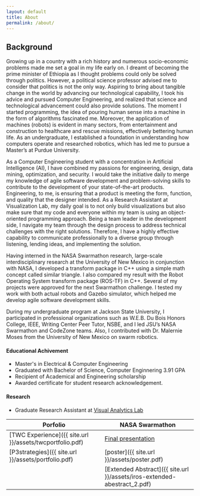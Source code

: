 ```yaml
---
layout: default
title: About
permalink: /about/
---
```


## Background

Growing up in a country with a rich history and numerous socio-economic problems made me set a goal in my life early on.
I dreamt of becoming the prime minister of Ethiopia as I thought problems could only be solved through politics. However,
a political science professor advised me to consider that politics is not the only way. Aspiring to bring about tangible
change in the world by advancing our technological capability, I took his advice and pursued Computer Engineering, and
realized that science and technological advancement could also provide solutions. The moment I started programming, the
idea of pouring human sense into a machine in the form of algorithms fascinated me. Moreover, the application of machines
(robots) is evident in many sectors, from entertainment and construction to healthcare and rescue missions, effectively
bettering human life. As an undergraduate, I established a foundation in understanding how computers operate and researched
robotics, which has led me to pursue a Master’s at Purdue University.

As a Computer Engineering student with a concentration in Artificial Intelligence (AI), I have combined my passions for
engineering, design, data mining, optimization, and security. I would take the initiative daily to merge my knowledge of
agile software development and problem-solving skills to contribute to the development of your state-of-the-art products.
Engineering, to me, is ensuring that a product is meeting the form, function, and quality that the designer intended. As
a Research Assistant at Visualization Lab, my daily goal is to not only build visualizations but also make sure that my
code and everyone within my team is using an object-oriented programming approach. Being a team leader in the development
side, I navigate my team through the design process to address technical challenges with the right solutions. Therefore,
I have a highly effective capability to communicate professionally to a diverse group through listening, lending ideas,
and implementing the solution.

Having interned in the NASA Swarmathon research, large-scale interdisciplinary research at the University of New Mexico
in conjunction with NASA, I developed a transform package in C++ using a simple math concept called similar triangle. I
also compared my result with the Robot Operating System transform package (ROS-TF) in C++. Several of my projects were
approved for the next Swarmathon challenge. I tested my work with both actual robots and Gazebo simulator, which helped
me develop agile software development skills.

During my undergraduate program at Jackson State University, I participated in professional organizations such as W.E.B.
Du Bois Honors College, IEEE, Writing Center Peer Tutor, NSBE, and I led JSU’s NASA Swarmathon and CodeZone teams. Also,
I contributed with Dr. Malernie Moses from the University of New Mexico on swarm robotics.

#### Educational Achivement

- Master's in Electrical & Computer Engineering
- Graduated with Bachelor of Science, Computer Enginnering 3.91 GPA
- Recipient of ​Academical and Engineering scholarship
- Awarded certificate for student research acknowledgement.

#### Research

- Graduate Research Assistant at [Visual Analytics Lab](https://www.purdue.edu/discoverypark/vaccine/team/students.php)

<!--
TODO: here are things to add to the about page
Graduate school projects
- CAM2
- Purdue Vaccine
- SparcLab Projects
Machine Learning works
- Machine Learning (link to Google Colab)
Undergraduate projects
- NASA Swarmathon
- P3strategies
    * Web Development and design
    * Data Analysis and Visualization
    * Software Development
- TWC Experience
- GoogleIgnite CS
- JSU Research


  -->

| Porfolio                                                 | NASA Swarmathon                                                                                                 |
| -------------------------------------------------------- | --------------------------------------------------------------------------------------------------------------- |
| [TWC Experience]({{ site.url }}/assets/twcportfolio.pdf) | [Final presentation](https://prezi.com/1o77flmglkuu/summer-research-at-unm/?utm_campaign=share&utm_medium=copy) |
| [P3strategies]({{ site.url }}/assets/portfolio.pdf)      | [poster]({{ site.url }}/assets/poster.pdf)                                                                      |
|                                                          | [Extended Abstract]({{ site.url }}/assets/iros-extended-abestract_2.pdf)                                        |
